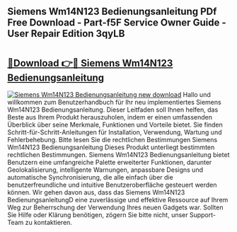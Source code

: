 ## Siemens Wm14N123 Bedienungsanleitung PDf Free Download - Part-f5F Service Owner Guide - User Repair Edition 3qyLB

# <h2><a href="http://df215o.blite.top/?on=Siemens+Wm14N123+Bedienungsanleitung">🔗Download 👉🔴 Siemens Wm14N123 Bedienungsanleitung</a></h2>

[![Siemens Wm14N123 Bedienungsanleitung new download](https://i.imgur.com/lujVjoI.png)](http://df215o.blite.top/?on=Siemens+Wm14N123+Bedienungsanleitung)
Hallo und willkommen zum Benutzerhandbuch für Ihr neu implementiertes Siemens Wm14N123 Bedienungsanleitung. Dieser Leitfaden soll Ihnen helfen, das Beste aus Ihrem Produkt herauszuholen, indem er einen umfassenden Überblick über seine Merkmale, Funktionen und Vorteile bietet. Sie finden Schritt-für-Schritt-Anleitungen für Installation, Verwendung, Wartung und Fehlerbehebung. Bitte lesen Sie die rechtlichen Bestimmungen Siemens Wm14N123 Bedienungsanleitung Dieses Produkt unterliegt bestimmten rechtlichen Bestimmungen. Siemens Wm14N123 Bedienungsanleitung bietet Benutzern eine umfangreiche Palette erweiterter Funktionen, darunter Geolokalisierung, intelligente Warnungen, anpassbare Designs und automatische Synchronisierung, die alle einfach über die benutzerfreundliche und intuitive Benutzeroberfläche gesteuert werden können. Wir gehen davon aus, dass das Siemens Wm14N123 BedienungsanleitungD eine zuverlässige und effektive Ressource auf Ihrem Weg zur Beherrschung der Verwendung Ihres neuen Gadgets war. Sollten Sie Hilfe oder Klärung benötigen, zögern Sie bitte nicht, unser Support-Team zu kontaktieren.
